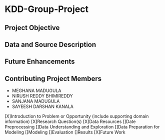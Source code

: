 # KDD-Group-Project






## Project Objective




## Data and Source Description


## Future Enhancements


## Contributing Project Members

- MEGHANA MADUGULA
- NIRUSH REDDY BHIMIREDDY
- SANJANA MADUGULA
- SAYEESH DARSHAN KANALA



 [X]Introduction to Problem or Opportunity (include supporting domain information)
 [X]Research Question(s)
 [X]Data Resources
 []Date Preprocessing
 []Data Understanding and Exploration
 []Data Preparation for Modeling
 []Modeling
 []Evaluation
 []Results
 [X]Future Work




